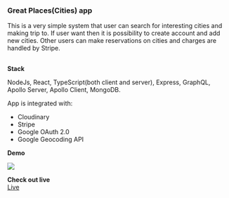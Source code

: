 ### Great Places(Cities) app

This is a very simple system that user can search for interesting cities and making trip to. If user want then it is possibility to create account and add new cities. Other users can make reservations on cities and charges are handled by Stripe.

##

**Stack**

NodeJs, React, TypeScript(both client and server), Express, GraphQL, Apollo Server, Apollo Client, MongoDB.

App is integrated with:

- Cloudinary
- Stripe
- Google OAuth 2.0
- Google Geocoding API

**Demo**

![](demo.gif)

**Check out live**  
[Live](https://greatplaces-app.herokuapp.com/)
